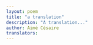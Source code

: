 ```yaml
---
layout: poem
title: "a translation"
description: "A translation..."
author: Aimé Césaire
translators:
---
```


